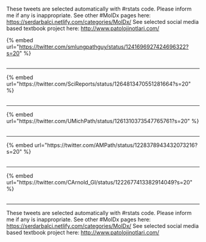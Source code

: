 

These tweets are selected automatically with #rstats code. Please inform me if any is inappropriate.
See other #MolDx pages here: https://serdarbalci.netlify.com/categories/MolDx/ 
See selected social media based textbook project here: http://www.patolojinotlari.com/

{% embed url="https://twitter.com/smlungpathguy/status/1241696927424696322?s=20" %}<br>
<br>
<hr>
{% embed url="https://twitter.com/SciReports/status/1264813470551281664?s=20" %}<br>
<br>
<hr>
{% embed url="https://twitter.com/UMichPath/status/1261310373547765761?s=20" %}<br>
<br>
<hr>
{% embed url="https://twitter.com/AMPath/status/1228378943432073216?s=20" %}<br>
<br>
<hr>
{% embed url="https://twitter.com/CArnold_GI/status/1222677413382914049?s=20" %}<br>
<br>
<hr>


These tweets are selected automatically with #rstats code. Please inform me if any is inappropriate.
See other #MolDx pages here: https://serdarbalci.netlify.com/categories/MolDx/ 
See selected social media based textbook project here: http://www.patolojinotlari.com/

